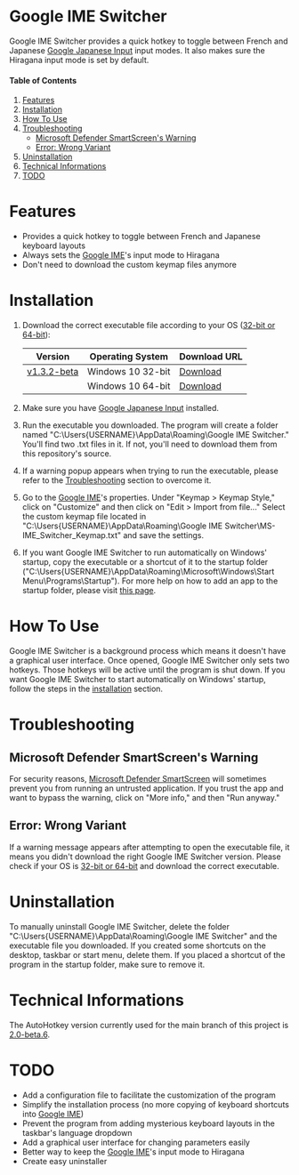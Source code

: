 # Google IME Switcher

Google IME Switcher provides a quick hotkey to toggle between French and Japanese [Google Japanese Input][ime] input modes. It also makes sure the Hiragana input mode is set by default.

#### Table of Contents

1. [Features](#features)
2. [Installation](#installation)
3. [How To Use](#how-to-use)
4. [Troubleshooting](#troubleshooting)
   - [Microsoft Defender SmartScreen's Warning](#microsoft-defender-smartscreens-warning)
   - [Error: Wrong Variant](#error-wrong-variant)
5. [Uninstallation](#uninstallation)
6. [Technical Informations](#technical-informations)
7. [TODO](#todo)

# Features

- Provides a quick hotkey to toggle between French and Japanese keyboard layouts
- Always sets the [Google IME][ime]'s input mode to Hiragana
- Don't need to download the custom keymap files anymore

# Installation

1. Download the correct executable file according to your OS ([32-bit or 64-bit][nbit]):

   | Version           | Operating System  | Download URL       |
   | ----------------- | ----------------- | ------------------ |
   | [v1.3.2-beta][v1] | Windows 10 32-bit | [Download][v1url1] |
   |                   | Windows 10 64-bit | [Download][v1url2] |

2. Make sure you have [Google Japanese Input][ime] installed.

3. Run the executable you downloaded. The program will create a folder named "C:\Users\{USERNAME}\AppData\Roaming\Google IME Switcher." You'll find two .txt files in it. If not, you'll need to download them from this repository's source.

4. If a warning popup appears when trying to run the executable, please refer to the [Troubleshooting](#troubleshooting) section to overcome it.

5. Go to the [Google IME][ime]'s properties. Under "Keymap > Keymap Style," click on "Customize" and then click on "Edit > Import from file..." Select the custom keymap file located in "C:\Users\{USERNAME}\AppData\Roaming\Google IME Switcher\MS-IME_Switcher_Keymap.txt" and save the settings.

6. If you want Google IME Switcher to run automatically on Windows' startup, copy the executable or a shortcut of it to the startup folder ("C:\Users\{USERNAME}\AppData\Roaming\Microsoft\Windows\Start Menu\Programs\Startup"). For more help on how to add an app to the startup folder, please visit [this page][strtp].

# How To Use

Google IME Switcher is a background process which means it doesn't have a graphical user interface. Once opened, Google IME Switcher only sets two hotkeys. Those hotkeys will be active until the program is shut down. If you want Google IME Switcher to start automatically on Windows' startup, follow the steps in the [installation](#installation) section.

# Troubleshooting

## Microsoft Defender SmartScreen's Warning

For security reasons, [Microsoft Defender SmartScreen][msdss] will sometimes prevent you from running an untrusted application. If you trust the app and want to bypass the warning, click on "More info," and then "Run anyway."

## Error: Wrong Variant

If a warning message appears after attempting to open the executable file, it means you didn't download the right Google IME Switcher version. Please check if your OS is [32-bit or 64-bit][nbit] and download the correct executable.

# Uninstallation

To manually uninstall Google IME Switcher, delete the folder "C:\Users\{USERNAME}\AppData\Roaming\Google IME Switcher" and the executable file you downloaded. If you created some shortcuts on the desktop, taskbar or start menu, delete them. If you placed a shortcut of the program in the startup folder, make sure to remove it.

# Technical Informations

The AutoHotkey version currently used for the main branch of this project is [2.0-beta.6][ahk].

# TODO

- Add a configuration file to facilitate the customization of the program
- Simplify the installation process (no more copying of keyboard shortcuts into [Google IME][ime])
- Prevent the program from adding mysterious keyboard layouts in the taskbar's language dropdown
- Add a graphical user interface for changing parameters easily
- Better way to keep the [Google IME][ime]'s input mode to Hiragana
- Create easy uninstaller

[ime]: https://www.google.co.jp/ime/
[msdss]: https://docs.microsoft.com/fr-fr/windows/security/threat-protection/microsoft-defender-smartscreen/microsoft-defender-smartscreen-overview
[nbit]: https://support.microsoft.com/fr-fr/windows/windows-32-et-64-bits-forum-aux-questions-c6ca9541-8dce-4d48-0415-94a3faa2e13d
[ahk]: https://github.com/Lexikos/AutoHotkey_L/tree/alpha
[strtp]: https://support.microsoft.com/en-us/windows/change-which-apps-run-automatically-at-startup-in-windows-9115d841-735e-488d-e749-9ba301d441e6
[v1]: https://github.com/DaraJKong/Goole-IME-Switcher/releases/tag/v1.4.0-beta
[v1url1]: https://github.com/DaraJKong/Goole-IME-Switcher/releases/download/v1.4.0-beta/GoogleIMESwitcher32.exe
[v1url2]: https://github.com/DaraJKong/Goole-IME-Switcher/releases/download/v1.4.0-beta/GoogleIMESwitcher64.exe